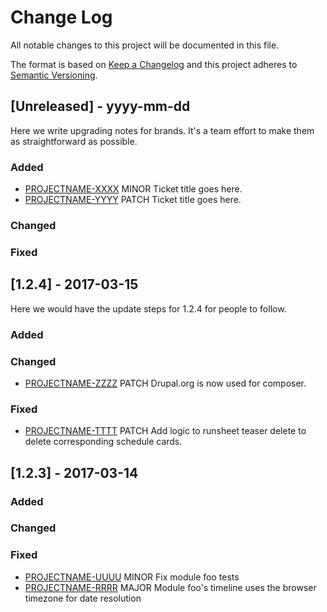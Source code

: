 # Change Log

All notable changes to this project will be documented in this file.

The format is based on [Keep a Changelog](http://keepachangelog.com/)
and this project adheres to [Semantic Versioning](http://semver.org/).

## [Unreleased] - yyyy-mm-dd

Here we write upgrading notes for brands. It's a team effort to make them as
straightforward as possible.

### Added

-   [PROJECTNAME-XXXX](http://tickets.projectname.com/browse/PROJECTNAME-XXXX)
    MINOR Ticket title goes here.
-   [PROJECTNAME-YYYY](http://tickets.projectname.com/browse/PROJECTNAME-YYYY)
    PATCH Ticket title goes here.

### Changed

### Fixed

## [1.2.4] - 2017-03-15

Here we would have the update steps for 1.2.4 for people to follow.

### Added

### Changed

-   [PROJECTNAME-ZZZZ](http://tickets.projectname.com/browse/PROJECTNAME-ZZZZ)
    PATCH Drupal.org is now used for composer.

### Fixed

-   [PROJECTNAME-TTTT](http://tickets.projectname.com/browse/PROJECTNAME-TTTT)
    PATCH Add logic to runsheet teaser delete to delete corresponding
    schedule cards.

## [1.2.3] - 2017-03-14

### Added

### Changed

### Fixed

-   [PROJECTNAME-UUUU](http://tickets.projectname.com/browse/PROJECTNAME-UUUU)
    MINOR Fix module foo tests
-   [PROJECTNAME-RRRR](http://tickets.projectname.com/browse/PROJECTNAME-RRRR)
    MAJOR Module foo's timeline uses the browser timezone for date resolution
